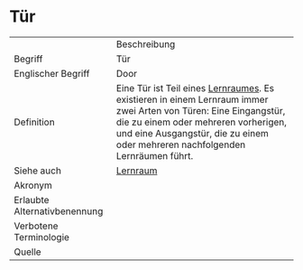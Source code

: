 # Tür

<link-summary rel="summary"/>
<card-summary rel="summary"/>
<web-summary rel="summary"/>


<table>
    <tr>
        <td></td>
        <td>Beschreibung</td>
    </tr>
    <tr>
        <td>Begriff</td>
        <td>Tür</td>
    </tr>
    <tr>
        <td>Englischer Begriff</td>
        <td>Door</td>
    </tr>
    <tr>
        <td>Definition</td>
        <td id="summary" >Eine Tür ist Teil eines <a href="Lernraum-GE.md">Lernraumes</a>.
        Es existieren in einem Lernraum immer zwei Arten von Türen: Eine Eingangstür, die zu einem oder mehreren vorherigen, und eine Ausgangstür, die zu einem oder mehreren nachfolgenden Lernräumen führt.
        </td>
    </tr>  
    <tr>
        <td>Siehe auch</td>
        <td><a href="Lernraum-GE.md">Lernraum</a></td>
    </tr>
    <tr>
        <td>Akronym</td>
        <td></td>
    </tr>
   <tr>
        <td>Erlaubte Alternativbenennung</td>
        <td></td>
    </tr>
   <tr>
        <td>Verbotene Terminologie</td>
        <td></td>
    </tr>
   <tr>
        <td>Quelle</td>
        <td></td>
    </tr>
</table>